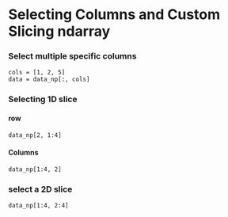 # Selecting Columns and Custom Slicing ndarray
### Select multiple specific columns
```
cols = [1, 2, 5]
data = data_np[:, cols]
```

### Selecting 1D slice
#### row
```
data_np[2, 1:4]
```
#### Columns
```
data_np[1:4, 2]
```

### select a 2D slice
```
data_np[1:4, 2:4]
```


